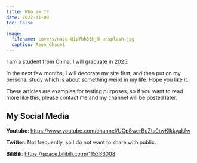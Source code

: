 ```yaml
---
title: Who am I?
date: 2022-11-08
toc: false

image:
  filename: covers/nasa-Q1p7bh3SHj8-unsplash.jpg
  caption: Asen_Ghsont
---
```


I am a student from China. I will graduate in 2025. 

In the next few months, I will decorate my site first, and then put on my personal study which is about something weird in my life. Hope you like it.

These articles are examples for testing purposes, so if you want to read more like this, please contact me and my channel will be posted later.  

## My Social Media
**Youtube**: https://www.youtube.com/channel/UCp8werBuZts0twKIkkyakfw

**Twitter**: Not frequently, so I do not want to share with public.

**BiliBili**: https://space.bilibili.co.m/115333008